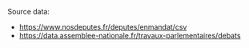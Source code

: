 Source data: 
- https://www.nosdeputes.fr/deputes/enmandat/csv
- https://data.assemblee-nationale.fr/travaux-parlementaires/debats
